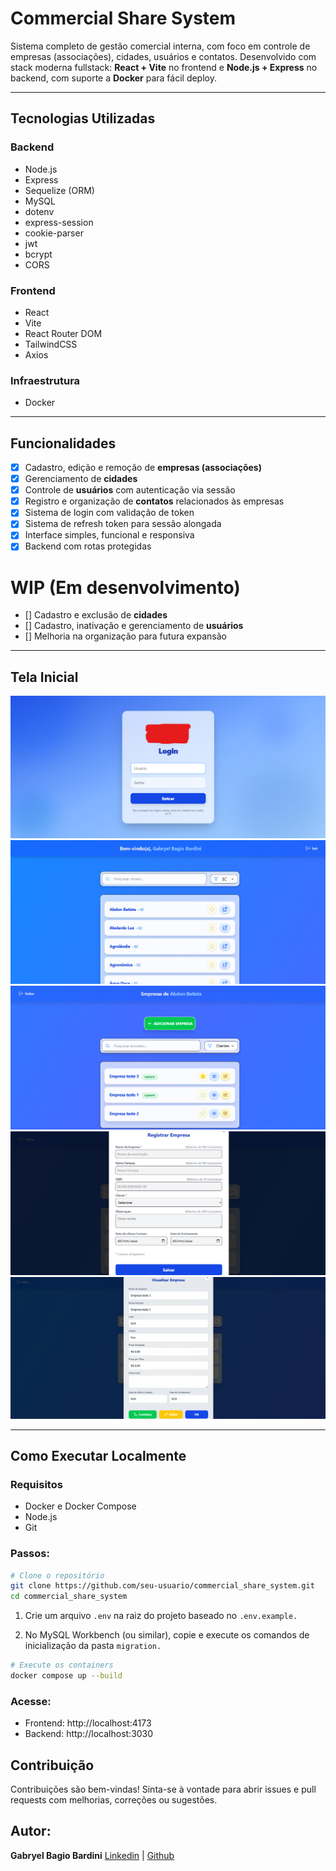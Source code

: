 # Commercial Share System

Sistema completo de gestão comercial interna, com foco em controle de empresas (associações), cidades, usuários e contatos. Desenvolvido com stack moderna fullstack: **React + Vite** no frontend e **Node.js + Express** no backend, com suporte a **Docker** para fácil deploy.

---

## Tecnologias Utilizadas

### Backend
- Node.js
- Express
- Sequelize (ORM)
- MySQL
- dotenv
- express-session
- cookie-parser
- jwt
- bcrypt
- CORS

### Frontend
- React
- Vite
- React Router DOM
- TailwindCSS
- Axios

### Infraestrutura
- Docker

---

## Funcionalidades

- [x] Cadastro, edição e remoção de **empresas (associações)**
- [x] Gerenciamento de **cidades**
- [x] Controle de **usuários** com autenticação via sessão
- [x] Registro e organização de **contatos** relacionados às empresas
- [x] Sistema de login com validação de token
- [x] Sistema de refresh token para sessão alongada
- [x] Interface simples, funcional e responsiva
- [x] Backend com rotas protegidas

# WIP (Em desenvolvimento)

- [] Cadastro e exclusão de **cidades**
- [] Cadastro, inativação e gerenciamento de **usuários**
- [] Melhoria na organização para futura expansão

---

## Tela Inicial

<img src="./prints/tela_de_login.png" alt="Tela de Login">
<img src="./prints/tela_de_cidades.png" alt="Tela de Cidades">
<img src="./prints/tela_de_empresas.png" alt="Tela de Empresas">
<img src="./prints/tela_cadastro_empresas.png" alt="Cadastro de Empresas">
<img src="./prints/tela_visualizar_empresa.png" alt="Visualizar Empresa">

---

## Como Executar Localmente

### Requisitos
- Docker e Docker Compose
- Node.js
- Git

### Passos:

```bash
# Clone o repositório
git clone https://github.com/seu-usuario/commercial_share_system.git
cd commercial_share_system
``` 

1. Crie um arquivo `.env` na raiz do projeto baseado no `.env.example.`

2. No MySQL Workbench (ou similar), copie e execute os comandos de inicialização da pasta `migration.`

``` bash
# Execute os containers
docker compose up --build
```

### Acesse:
- Frontend: http://localhost:4173
- Backend: http://localhost:3030

## Contribuição

Contribuições são bem-vindas! Sinta-se à vontade para abrir issues e pull requests com melhorias, correções ou sugestões.

## Autor:

**Gabryel Bagio Bardini**
<a href="https://www.linkedin.com/in/gabryelbardini/">Linkedin</a> | <a href="https://github.com/ByelBardini">Github</a>